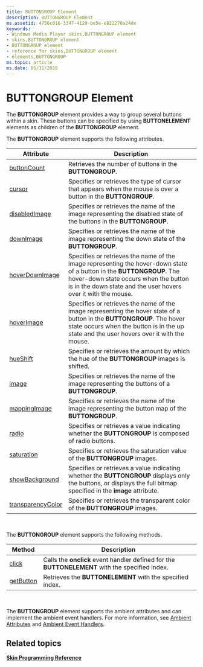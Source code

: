 ```yaml
---
title: BUTTONGROUP Element
description: BUTTONGROUP Element
ms.assetid: 4756c016-3347-4129-be5e-e822270a24de
keywords:
- Windows Media Player skins,BUTTONGROUP element
- skins,BUTTONGROUP element
- BUTTONGROUP element
- reference for skins,BUTTONGROUP element
- elements,BUTTONGROUP
ms.topic: article
ms.date: 05/31/2018
---
```


# BUTTONGROUP Element

The **BUTTONGROUP** element provides a way to group several buttons within a skin. These buttons can be specified by using **BUTTONELEMENT** elements as children of the **BUTTONGROUP** element.

The **BUTTONGROUP** element supports the following attributes.



| Attribute                                              | Description                                                                                                                                                                                                                     |
|--------------------------------------------------------|---------------------------------------------------------------------------------------------------------------------------------------------------------------------------------------------------------------------------------|
| [buttonCount](buttongroup-buttoncount.md)             | Retrieves the number of buttons in the **BUTTONGROUP**.                                                                                                                                                                         |
| [cursor](buttongroup-cursor.md)                       | Specifies or retrieves the type of cursor that appears when the mouse is over a button in the **BUTTONGROUP**.                                                                                                                  |
| [disabledImage](buttongroup-disabledimage.md)         | Specifies or retrieves the name of the image representing the disabled state of the buttons in the **BUTTONGROUP**.                                                                                                             |
| [downImage](buttongroup-downimage.md)                 | Specifies or retrieves the name of the image representing the down state of the **BUTTONGROUP**.                                                                                                                                |
| [hoverDownImage](buttongroup-hoverdownimage.md)       | Specifies or retrieves the name of the image representing the hover-down state of a button in the **BUTTONGROUP**. The hover-down state occurs when the button is in the down state and the user hovers over it with the mouse. |
| [hoverImage](buttongroup-hoverimage.md)               | Specifies or retrieves the name of the image representing the hover state of a button in the **BUTTONGROUP**. The hover state occurs when the button is in the up state and the user hovers over it with the mouse.             |
| [hueShift](buttongroup-hueshift.md)                   | Specifies or retrieves the amount by which the hue of the **BUTTONGROUP** images is shifted.                                                                                                                                    |
| [image](buttongroup-image.md)                         | Specifies or retrieves the name of the image representing the buttons of a **BUTTONGROUP**.                                                                                                                                     |
| [mappingImage](buttongroup-mappingimage.md)           | Specifies or retrieves the name of the image representing the button map of the **BUTTONGROUP**.                                                                                                                                |
| [radio](buttongroup-radio.md)                         | Specifies or retrieves a value indicating whether the **BUTTONGROUP** is composed of radio buttons.                                                                                                                             |
| [saturation](buttongroup-saturation.md)               | Specifies or retrieves the saturation value of the **BUTTONGROUP** images.                                                                                                                                                      |
| [showBackground](buttongroup-showbackground.md)       | Specifies or retrieves a value indicating whether the **BUTTONGROUP** displays only the buttons, or displays the full bitmap specified in the **image** attribute.                                                              |
| [transparencyColor](buttongroup-transparencycolor.md) | Specifies or retrieves the transparent color of the **BUTTONGROUP** images.                                                                                                                                                     |



 

The **BUTTONGROUP** element supports the following methods.



| Method                                 | Description                                                                                     |
|----------------------------------------|-------------------------------------------------------------------------------------------------|
| [click](buttongroup-click.md)         | Calls the **onclick** event handler defined for the **BUTTONELEMENT** with the specified index. |
| [getButton](buttongroup-getbutton.md) | Retrieves the **BUTTONELEMENT** with the specified index.                                       |



 

The **BUTTONGROUP** element supports the ambient attributes and can implement the ambient event handlers. For more information, see [Ambient Attributes](ambient-attributes.md) and [Ambient Event Handlers](ambient-event-handlers.md).

## Related topics

<dl> <dt>

[**Skin Programming Reference**](skin-programming-reference.md)
</dt> </dl>

 

 




